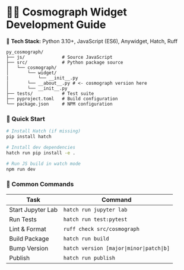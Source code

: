 # 🧑‍🚀 Cosmograph Widget Development Guide

🤖 **Tech Stack:** Python 3.10+, JavaScript (ES6), Anywidget, Hatch, Ruff

```text
py_cosmograph/
├── js/              # Source JavaScript
├── src/             # Python package source
│   └── cosmograph/
│       └── widget/
|           └── __init__.py
│       └── __about__.py # <- cosmograph version here
│       └── __init__.py
├── tests/           # Test suite
├── pyproject.toml   # Build configuration
└── package.json     # NPM configuration
```

### 🚀 Quick Start
```bash
# Install Hatch (if missing)
pip install hatch

# Install dev dependencies
hatch run pip install -e .

# Run JS build in watch mode
npm run dev
```

### 🔄 Common Commands
| Task                | Command                      |
|---------------------|------------------------------|
| Start Jupyter Lab   | `hatch run jupyter lab`      |
| Run Tests           | `hatch run test:pytest`      |
| Lint & Format       | `ruff check src/cosmograph`  |
| Build Package       | `hatch run build`            |
| Bump Version        | `hatch version [major\|minor\|patch\|b]` |
| Publish             | `hatch run publish`          |
